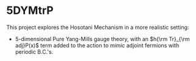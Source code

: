 # 5DYMtrP

This project explores the Hosotani Mechanism in a more realistic setting:

* 5-dimensional Pure Yang-Mills gauge theory, with an $h{\rm Tr}_{\rm adj}P(x)$ term added to the action to *mimic* adjoint fermions with periodic B.C.'s.

 
